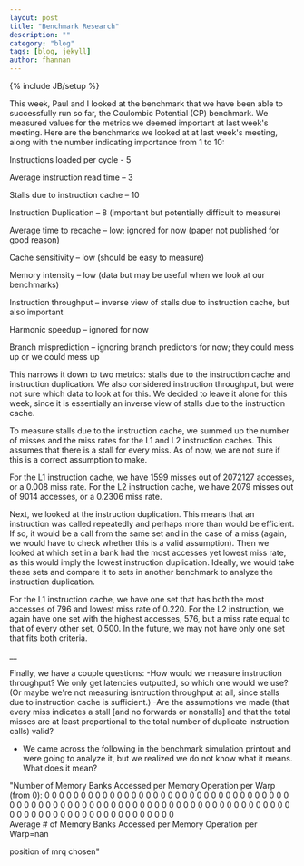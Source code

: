 ```yaml
---
layout: post
title: "Benchmark Research"
description: ""
category: "blog"
tags: [blog, jekyll]
author: fhannan
---
```

{% include JB/setup %}

This week, Paul and I looked at the benchmark that we have been able to successfully run so far, the Coulombic Potential (CP) benchmark. We measured values for the metrics we deemed important at last week's meeting. Here are the benchmarks we looked at at last week's meeting, along with the number indicating importance from 1 to 10:

Instructions loaded per cycle - 5

Average instruction read time – 3

Stalls due to instruction cache – 10

Instruction Duplication – 8 (important but potentially difficult to measure)

Average time to recache – low; ignored for now (paper not published for good reason)

Cache sensitivity – low (should be easy to measure)

Memory intensity – low (data but may be useful when we look at our benchmarks)

Instruction throughput – inverse view of stalls due to instruction cache, but also important

Harmonic speedup – ignored for now

Branch misprediction – ignoring branch predictors for now; they could mess up or we could mess up


This narrows it down to two metrics: stalls due to the instruction cache and instruction duplication. We also considered instruction throughput, but were not sure which data to look at for this. We decided to leave it alone for this week, since it is essentially an inverse view of stalls due to the instruction cache.

To measure stalls due to the instruction cache, we summed up the number of misses and the miss rates for the L1 and L2 instruction caches. This assumes that there is a stall for every miss. As of now, we are not sure if this is a correct assumption to make.

For the L1 instruction cache, we have 1599 misses out of 2072127 accesses, or a 0.008 miss rate. For the L2 instruction cache, we have 2079 misses out of 9014 accesses, or a 0.2306 miss rate.


Next, we looked at the instruction duplication. This means that an instruction was called repeatedly and perhaps more than would be efficient. If so, it would be a call from the same set and in the case of a miss (again, we would have to check whether this is a valid assumption). Then we looked at which set in a bank had the most accesses yet lowest miss rate, as this would imply the lowest instruction duplication. Ideally, we would take these sets and compare it to sets in another benchmark to analyze the instruction duplication.

For the L1 instruction cache, we have one set that has both the most accesses of 796 and lowest miss rate of 0.220. For the L2 instruction, we again have one set with the highest accesses, 576, but a miss rate equal to that of every other set, 0.500. In the future, we may not have only one set that fits both criteria.

__


Finally, we have a couple questions:
-How would we measure instruction throughput? We only get latencies outputted, so which one would we use? (Or maybe we're not measuring isntruction throughput at all, since stalls due to instruction cache is sufficient.)
-Are the assumptions we made (that every miss indicates a stall [and no forwards or nonstalls] and that the total misses are at least proportional to the total number of duplicate instruction calls) valid?
- We came across the following in the benchmark simulation printout and were going to analyze it, but we realized we do not know what it means. What does it mean?

"Number of Memory Banks Accessed per Memory Operation per Warp (from 0):
0        0        0        0        0        0        0        0        0        0        0        0        0        0        0        0        0        0        0        0        0        0        0        0        0        0        0        0        0        0        0        0        0        0        0        0        0        0        0        0        0        0        0        0        0        0        0        0        0        0        0        0        0        0        0        0        0        0        0        0        0        0        0        0        0        0        0        0        0        0        0        0        0        0        0        0        0        0        0        0        0        0        0        0        0        0        0        0        0        0        0        0        0        0        0        0        
Average # of Memory Banks Accessed per Memory Operation per Warp=nan

position of mrq chosen"
